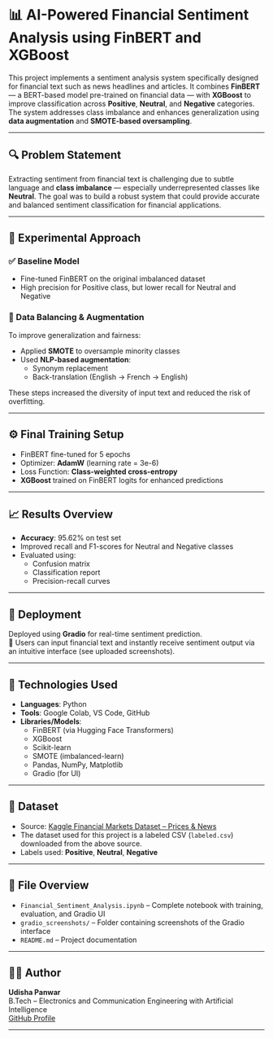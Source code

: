 # 📊 AI-Powered Financial Sentiment Analysis using FinBERT and XGBoost

This project implements a sentiment analysis system specifically designed for financial text such as news headlines and articles. It combines **FinBERT** — a BERT-based model pre-trained on financial data — with **XGBoost** to improve classification across **Positive**, **Neutral**, and **Negative** categories. The system addresses class imbalance and enhances generalization using **data augmentation** and **SMOTE-based oversampling**.

---

## 🔍 Problem Statement

Extracting sentiment from financial text is challenging due to subtle language and **class imbalance** — especially underrepresented classes like **Neutral**. The goal was to build a robust system that could provide accurate and balanced sentiment classification for financial applications.

---

## 🧪 Experimental Approach

### ✅ Baseline Model
- Fine-tuned FinBERT on the original imbalanced dataset
- High precision for Positive class, but lower recall for Neutral and Negative

### 🔁 Data Balancing & Augmentation
To improve generalization and fairness:
- Applied **SMOTE** to oversample minority classes
- Used **NLP-based augmentation**:
  - Synonym replacement
  - Back-translation (English → French → English)

These steps increased the diversity of input text and reduced the risk of overfitting.

---

## ⚙️ Final Training Setup
- FinBERT fine-tuned for 5 epochs  
- Optimizer: **AdamW** (learning rate = 3e-6)  
- Loss Function: **Class-weighted cross-entropy**  
- **XGBoost** trained on FinBERT logits for enhanced predictions

---

## 📈 Results Overview
- **Accuracy**: 95.62% on test set  
- Improved recall and F1-scores for Neutral and Negative classes  
- Evaluated using:
  - Confusion matrix  
  - Classification report  
  - Precision-recall curves

---

## 🚀 Deployment

Deployed using **Gradio** for real-time sentiment prediction.  
🔹 Users can input financial text and instantly receive sentiment output via an intuitive interface (see uploaded screenshots).

---

## 🧰 Technologies Used

- **Languages**: Python  
- **Tools**: Google Colab, VS Code, GitHub  
- **Libraries/Models**:  
  - FinBERT (via Hugging Face Transformers)  
  - XGBoost  
  - Scikit-learn  
  - SMOTE (imbalanced-learn)  
  - Pandas, NumPy, Matplotlib 
  - Gradio (for UI)

---

## 📂 Dataset

- Source: [Kaggle Financial Markets Dataset – Prices & News](https://www.kaggle.com/datasets/znevzz/the-news-dataset)
- The dataset used for this project is a labeled CSV (`labeled.csv`) downloaded from the above source.
- Labels used: **Positive**, **Neutral**, **Negative**

---

## 📁 File Overview

- `Financial_Sentiment_Analysis.ipynb` – Complete notebook with training, evaluation, and Gradio UI  
- `gradio_screenshots/` – Folder containing screenshots of the Gradio interface
- `README.md` – Project documentation

---

## 👩‍💻 Author

**Udisha Panwar**  
B.Tech – Electronics and Communication Engineering with Artificial Intelligence  
[GitHub Profile](https://github.com/UdishaPanwar)

---
